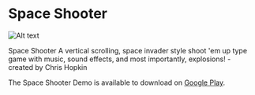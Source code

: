 # Space Shooter

![Alt text](https://lh6.ggpht.com/Zux2T3DeeTnKmGhh8rIS4cTVVd1j6W1YC_Up7dkQQWC30BS4HNzwnUporbY_C08cAg=w300-rw)

Space Shooter
A vertical scrolling, space invader style shoot 'em up type game with music, sound effects, and most importantly, explosions! - created by Chris Hopkin
							
The Space Shooter Demo is available to download on [Google Play](https://play.google.com/store/apps/details?id=com.shinyapps.spaceshooter).
